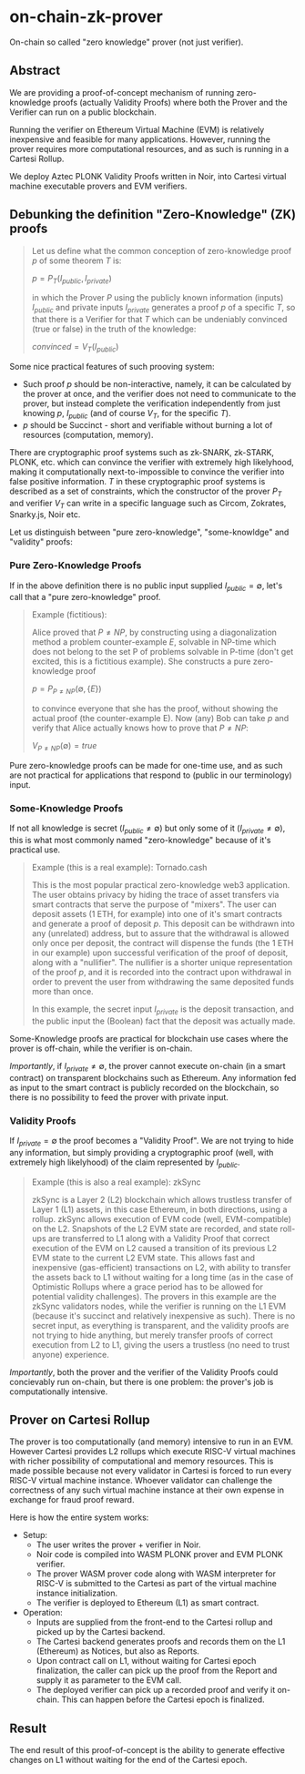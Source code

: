 # on-chain-zk-prover
On-chain so called "zero knowledge" prover (not just verifier).

## Abstract

We are providing a proof-of-concept mechanism of running zero-knowledge proofs (actually Validity Proofs) where both the Prover and the Verifier can run on a public blockchain.

Running the verifier on Ethereum Virtual Machine (EVM) is relatively
inexpensive and feasible for many applications. However, running the
prover requires more computational resources, and as such is running in a Cartesi Rollup.

We deploy Aztec PLONK Validity Proofs written in Noir,
into Cartesi virtual machine executable provers and EVM verifiers.

## Debunking the definition "Zero-Knowledge" (ZK) proofs

> Let us define what the common conception of zero-knowledge proof $p$ of some theorem $T$ is:
>
> $p = P_{T}(I_{public}, I_{private})$
>
> in which the Prover $P$ using the publicly known information (inputs) $I_{public}$ and private inputs $I_{private}$
generates a proof $p$ of a specific $T$, so that there is a Verifier for that $T$ which can be undeniably
convinced (true or false) in the truth of the knowledge:
>
> ${convinced} = V_{T}(I_{public})$


Some nice practical features of such prooving system:
- Such proof $p$ should be non-interactive, namely, it can be calculated by the prover at once, and the
verifier does not need to communicate to the prover, but instead complete the verification independently
from just knowing $p$, $I_{public}$ (and of course $V_{T}$, for the specific $T$). 
- $p$ should be Succinct - short and verifiable without burning a lot of resources (computation, memory). 

There are cryptographic proof systems such as zk-SNARK, zk-STARK, PLONK, etc. which can convince the verifier with
extremely high likelyhood, making it computationally next-to-impossible to convince the verifier into false positive
information. $T$ in these cryptographic proof systems is described as a set of constraints, which the
constructor of the prover $P_{T}$ and verifier $V_{T}$ can write in a specific language such as Circom,
Zokrates, Snarky.js, Noir etc.

Let us distinguish between "pure zero-knowledge", "some-knowldge" and "validity" proofs:

### Pure Zero-Knowledge Proofs

If in the above definition there is no public input supplied $I_{public} = \emptyset$, let's call that a "pure zero-knowledge" proof.


>Example (fictitious):
>
> Alice proved that $P \neq NP$, by constructing using a diagonalization method a problem counter-example $E$, solvable in NP-time which does not belong to the set P of problems solvable in P-time (don't get excited, this is a fictitious example). She constructs a  pure zero-knowledge proof 
>
> $p = P_{P \neq NP}(\emptyset, \{E\})$
>
>to convince everyone that she has the proof, without showing the actual proof (the counter-example E). Now (any) Bob can take $p$ and verify that Alice actually knows how to prove that $P \neq NP$:
>
>$V_{P \neq NP}(\emptyset) = {true}$



Pure zero-knowledge proofs can be made for one-time use, and as such are not practical for applications that respond to (public in our terminology) input. 

### Some-Knowledge Proofs

If not all knowledge is secret ($I_{public} \neq \emptyset$) but only some of it ($I_{private} \neq \emptyset$), this is what most commonly named "zero-knowledge" because of it's practical use. 

> Example (this is a real example): Tornado.cash
>
> This is the most popular practical zero-knowledge web3 application. The user obtains privacy by hiding the trace of asset transfers via smart contracts that serve the purpose of "mixers". The user can deposit assets (1 ETH, for example) into one of it's smart contracts and generate a proof of deposit $p$. 
> This deposit can be withdrawn into any (unrelated) address, but to assure that the withdrawal is allowed only once per deposit, the contract will dispense the funds (the 1 ETH in our example) upon successful verification of the proof of deposit, along with a "nullifier". The nullifier is a shorter unique representation of the proof $p$, and it is recorded into the contract upon withdrawal in order to prevent the user from withdrawing the same deposited funds more than once. 
>
> In this example, the secret input $I_{private}$ is the deposit transaction, and the public input the (Boolean) fact that the deposit
was actually made. 


Some-Knowledge proofs are practical for blockchain use cases where the prover is off-chain, while the verifier is on-chain.

*Importantly*, if $I_{private} \neq \emptyset$, the prover cannot execute on-chain (in a smart contract) on transparent blockchains such as Ethereum. Any information fed as input to the smart contract
is publicly recorded on the blockchain, so there is no possibility to
feed the prover with private input.
### Validity Proofs

If $I_{private} = \emptyset$ the proof becomes a "Validity Proof". We are not trying to hide any information, but simply providing a cryptographic proof (well, with extremely high likelyhood) of the claim represented by $I_{public}$.

> Example (this is also a real example): zkSync
>
> zkSync is a Layer 2 (L2) blockchain which allows trustless transfer of Layer 1 (L1) assets, in this case Ethereum, in both directions, using a rollup. zkSync allows execution of EVM code (well, EVM-compatible) on the L2. Snapshots of the L2 EVM state are recorded, and state roll-ups are transferred to L1 along with a Validity Proof that correct execution of the EVM on L2 caused a transition of its previous L2 EVM state to the current L2 EVM state. This allows fast and inexpensive (gas-efficient) transactions on L2, with ability to transfer the assets back to L1 without waiting for a long time (as in the case of Optimistic Rollups where a grace period has to be allowed for potential validity challenges). The provers in this example are the zkSync validators nodes, while the verifier is running on the L1 EVM (because it's succinct and relatively inexpensive as such). There is no secret input, as everything is transparent, and the validity proofs are not trying to hide anything, but merely transfer proofs of correct execution from L2 to L1, giving the users a trustless (no need to trust anyone) experience.

*Importantly*, both the prover and the verifier of the Validity Proofs could concievably run on-chain, but there is one problem: the prover's job is computationally intensive.

## Prover on Cartesi Rollup

The prover is too computationally (and memory) intensive to  run in an EVM. However Cartesi provides L2 rollups which execute RISC-V virtual machines with richer possibility of computational and memory  resources. This is made possible because not every validator in Cartesi is forced to run every RISC-V virtual machine instance. Whoever validator can challenge the correctness of any such virtual machine instance at their own expense in exchange for fraud proof reward. 

Here is how the entire system works:

- Setup:
    - The user writes the prover + verifier in Noir. 
    - Noir code is compiled into WASM PLONK prover and EVM PLONK verifier. 
    - The prover WASM prover code along with WASM interpreter for RISC-V is submitted to the Cartesi as part of the virtual machine instance initialization.
    - The verifier is deployed to Ethereum (L1) as smart contract.
- Operation:
    - Inputs are supplied from the front-end to the Cartesi rollup and picked up by the Cartesi backend.
    - The Cartesi backend generates proofs and records them on the L1 (Ethereum) as Notices, but also as Reports.
    - Upon contract call on L1, without waiting for Cartesi epoch finalization, the caller can pick up the proof from the Report and supply it as parameter to the EVM call.
    - The deployed verifier can pick up a recorded proof and verify it on-chain. This can happen before the Cartesi epoch is finalized.

## Result

The end result of this proof-of-concept is the ability to generate effective changes on L1 without waiting for the end of the Cartesi epoch.
